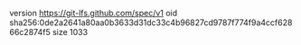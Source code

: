 version https://git-lfs.github.com/spec/v1
oid sha256:0de2a2641a80aa0b3633d31dc33c4b96827cd9787f774f9a4ccf62866c2874f5
size 1033
